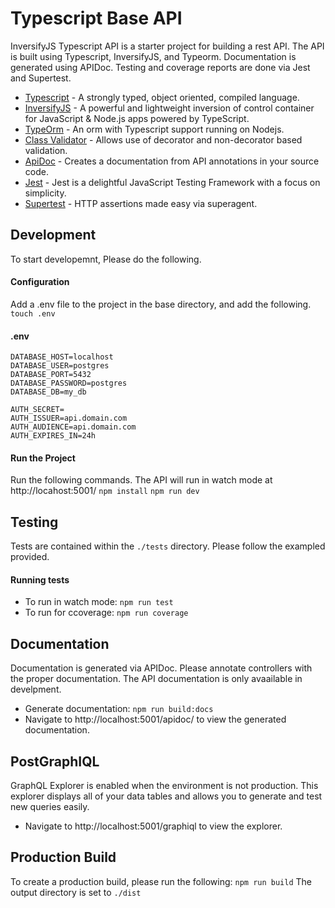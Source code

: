 # Typescript Base API
InversifyJS Typescript API is a starter project for building a rest API. The API is built using Typescript, InversifyJS, and Typeorm. Documentation is generated using APIDoc. Testing and coverage reports are done via Jest and Supertest.

- [Typescript](https://www.typescriptlang.org/docs/home.html) - A strongly typed, object oriented, compiled language.
- [InversifyJS](https://github.com/inversify/InversifyJS) - A powerful and lightweight inversion of control container for JavaScript & Node.js apps powered by TypeScript.
- [TypeOrm](https://typeorm.io) - An orm with Typescript support running on Nodejs.
- [Class Validator](https://github.com/typestack/class-validator) - Allows use of decorator and non-decorator based validation.
- [ApiDoc](http://apidocjs.com/) - Creates a documentation from API annotations in your source code.
- [Jest](https://jestjs.io/) - Jest is a delightful JavaScript Testing Framework with a focus on simplicity.
- [Supertest](https://github.com/visionmedia/supertest) - HTTP assertions made easy via superagent.

## Development
To start developemnt, Please do the following.
#### Configuration
Add a .env file to the project in the base directory, and add the following.
``` touch .env ```
#### .env
```
DATABASE_HOST=localhost
DATABASE_USER=postgres
DATABASE_PORT=5432
DATABASE_PASSWORD=postgres
DATABASE_DB=my_db

AUTH_SECRET=
AUTH_ISSUER=api.domain.com
AUTH_AUDIENCE=api.domain.com
AUTH_EXPIRES_IN=24h
```
#### Run the Project
Run the following commands. The API will run in watch mode at http://locahost:5001/
``` npm install ```
``` npm run dev ```

## Testing
Tests are contained within the ``` ./tests ``` directory. Please follow the exampled provided.

#### Running tests
- To run in watch mode: ``` npm run test ```
- To run for ccoverage: ``` npm run coverage ```

## Documentation
Documentation is generated via APIDoc. Please annotate controllers with the proper documentation. The API documentation is only avaailable in develpment.
- Generate documentation: ``` npm run build:docs ```
- Navigate to http://localhost:5001/apidoc/ to view the generated documentation.

## PostGraphIQL
GraphQL Explorer is enabled when the environment is not production. This explorer displays all of your data tables and allows you to generate and test new queries easily.
- Navigate to http://localhost:5001/graphiql to view the explorer.

## Production Build
To create a production build, please run the following:
``` npm run build ```
The output directory is set to ``` ./dist ```
